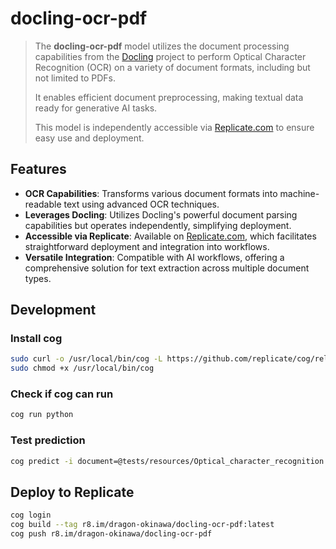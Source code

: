 # docling-ocr-pdf
> The **docling-ocr-pdf** model utilizes the document processing capabilities from the [Docling](https://github.com/docling-project/docling) project to perform Optical Character Recognition (OCR) on a variety of document formats, including but not limited to PDFs. 
> 
> It enables efficient document preprocessing, making textual data ready for generative AI tasks. 
> 
> This model is independently accessible via [Replicate.com](https://replicate.com/dragon-okinawa/docling-ocr-pdf) to ensure easy use and deployment.

## Features
- **OCR Capabilities**: Transforms various document formats into machine-readable text using advanced OCR techniques.
- **Leverages Docling**: Utilizes Docling's powerful document parsing capabilities but operates independently, simplifying deployment.
- **Accessible via Replicate**: Available on [Replicate.com](https://replicate.com/dragon-okinawa/docling-ocr-pdf), which facilitates straightforward deployment and integration into workflows.
- **Versatile Integration**: Compatible with AI workflows, offering a comprehensive solution for text extraction across multiple document types.


## Development
### Install cog
```bash
sudo curl -o /usr/local/bin/cog -L https://github.com/replicate/cog/releases/latest/download/cog_`uname -s`_`uname -m`
sudo chmod +x /usr/local/bin/cog
```

### Check if cog can run
```bash
cog run python
```

### Test prediction
```bash
cog predict -i document=@tests/resources/Optical_character_recognition.pdf
```

## Deploy to Replicate
```bash
cog login
cog build --tag r8.im/dragon-okinawa/docling-ocr-pdf:latest
cog push r8.im/dragon-okinawa/docling-ocr-pdf
```